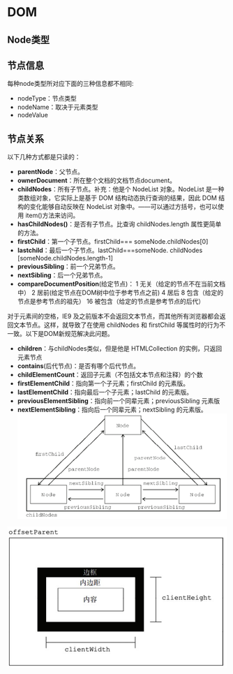 # DOM
## Node类型
## 节点信息
每种node类型所对应下面的三种信息都不相同:
* nodeType：节点类型
* nodeName：取决于元素类型
* nodeValue
## 节点关系
以下几种方式都是只读的：
* **parentNode**：父节点。
* **ownerDocument**：所在整个文档的文档节点document。
* **childNodes**：所有子节点。补充：他是个 NodeList 对象。NodeList 是一种类数组对象，它实际上是基于 DOM 结构动态执行查询的结果，因此 DOM 结构的变化能够自动反映在 NodeList 对象中。——可以通过方括号，也可以使用 item()方法来访问。
* **hasChildNodes()**：是否有子节点。比查询 childNodes.length 属性更简单的方法。
* **firstChild**：第一个子节点。firstChild=== someNode.childNodes[0] 
* **lastchild**：最后一个子节点。lastChild===someNode.
childNodes [someNode.childNodes.length-1]
* **previousSibling**：前一个兄弟节点。
* **nextSibling**：后一个兄弟节点。
* **compareDocumentPosition**(给定节点)：
    1 无关（给定的节点不在当前文档中）
    2 居前(给定节点在DOM树中位于参考节点之前)
    4 居后
    8 包含（给定的节点是参考节点的祖先）
    16 被包含（给定的节点是参考节点的后代）


对于元素间的空格，IE9 及之前版本不会返回文本节点，而其他所有浏览器都会返回文本节点。这样，就导致了在使用 childNodes 和 firstChild 等属性时的行为不一致。以下是DOM新规范解决此问题。

* **children**：与childNodes类似，但是他是 HTMLCollection 的实例，只返回元素节点
* **contains**(后代节点)：是否有哪个后代节点。
* **childElementCount**：返回子元素（不包括文本节点和注释）的个数
* **firstElementChild**：指向第一个子元素；firstChild 的元素版。
* **lastElementChild**：指向最后一个子元素；lastChild 的元素版。
* **previousElementSibling**：指向前一个同辈元素；previousSibling 元素版
* **nextElementSibling**：指向后一个同辈元素；nextSibling 的元素版。
![image](https://github.com/snowBoby/DOM/blob/master/images/nodeRelation.png)

![image](https://github.com/snowBoby/DOM/blob/master/images/client.png)
